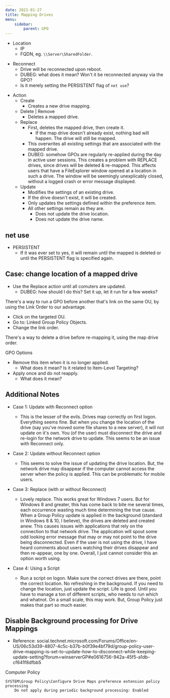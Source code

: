 ```yaml
---
date: 2021-01-27
title: Mapping Drives
menu:
    sidebar:
        parent: GPO
---
```

- Location
	+ IP
	+ FQDN, eg. `\\Server\SharedFolder`.
+ Reconnect
	+ Drive will be reconnected upon reboot.
	+ DUBEG: what does it mean? Won't it be reconnected anyway via the GPO?
	+ Is it merely setting the PERSISTENT flag of `net use`?
- Action
	+ Create
		- Creates a new drive mapping.
	+ Delete | Remove
		- Deletes a mapped drive.
	+ Replace
		- First, deletes the mapped drive, then create it.
			+ If the map drive doesn't already exist, nothing bad will happen.
			  The drive will still be mapped.
		- This overwrites all existing settings that are associated with the mapped drive.
		- DUBEG: somehow GPOs are regularly re-applied during the day in active user sessions.
		  This creates a problem with REPLACE drives, since drives will be deleted & re-mapped.
		  This affects users that have a FileExplorer window opened at a location in such a drive.
		  The window will be seemingly unexplicably closed, without a logged crash or error message displayed.
	+ Update
		- Modifies the settings of an existing drive.
		- If the drive doesn't exist, it will be created.
		- Only updates the settings defined within the preference item.
		- All other settings remain as they are.
			+ Does not update the drive location.
			+ Does not update the drive name.

## net use
- PERSISTENT
	+ If it was ever set to yes, it will remain until the mapped is deleted or until the PERSISTENT flag is specified again.



## Case: change location of a mapped drive
- Use the Replace action until all comuters are updated.
	+ DUBEG: how should I do this? Set it up, let it run for a few weeks?

There's a way to run a GPO before another that's link on the same OU, by using the Link Order to our advantage.
- Click on the targeted OU.
- Go to: Linked Group Policy Objects.
- Change the link order.

There's a way to delete a drive before re-mapping it, using the map drive order.

GPO Options
+ Remove this item when it is no longer applied.
	* What does it mean? Is it related to Item-Level Targeting?
+ Apply once and do not reapply.
	* What does it mean?




## Additional Notes
- Case 1: Update with Reconnect option
	+ This is the lesser of the evils. Drives map correctly on first logon. Everything seems fine. But when you change the location of the drive (say you've moved some file shares to a new server), it will not update on it's own. You (of the user) must disconnect the drive and re-login for the network drive to update. This seems to be an issue with Reconnect only.

- Case 2: Update without Reconnect option
	+ This seems to solve the issue of updating the drive location. But, the network drive may disappear if the computer cannot access the server when the policy is applied. This can be problematic for mobile users.

- Case 3: Replace (with or without Reconnect)
	+ Lovely replace. This works great for Windows 7 users. But for Windows 8 and greater, this has come back to bite me several times, each occurrence wasting much time determining the true cause. When a Group Policy update is applied in the background (standard in Windows 8 & 10, I believe), the drives are deleted and created anew. This causes issues with applications that rely on the connection to that network drive. The application will spout some odd looking error message that may or may not point to the drive being disconnected. Even if the user is not using the drive, I have heard comments about users watching their drives disappear and then re-appear, one by one. Overall, I just cannot consider this an option worth using.

- Case 4: Using a Script
	+ Run a script on logon. Make sure the correct drives are there, point the correct location. No refreshing in the background. If you need to change the location, just update the script. Life is good. Until you have to manage a ton of different scripts, who needs to run which and whatnot. On a small scale, this may work. But, Group Policy just makes that part so much easier.


## Disable Background processing for Drive Mappings
- Reference: social.technet.microsoft.com/Forums/Office/en-US/06c53d39-4807-4c5c-b37b-b0f39e4bf79d/group-policy-user-drive-mapping-is-set-to-update-how-to-disconnect-while-keeping-update-setting?forum=winserverGP#e0616756-942a-45f5-a1db-cf641f8dfbb5


Computer Policy
```
SYSTEM\Group Policy\Configure Drive Maps preference extension policy processing
	Do not apply during periodic background processing: Enabled
```